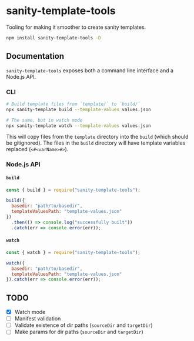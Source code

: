 # sanity-template-tools

Tooling for making it smoother to create sanity templates.

```sh
npm install sanity-template-tools -D
```

## Documentation

`sanity-template-tools` exposes both a command line interface and a Node.js API.

### CLI

```sh
# Build template files from `template/` to `build/`
npx sanity-template build --template-values values.json

# The same, but in watch mode
npx sanity-template watch --template-values values.json
```

This will copy files from the `template` directory into the `build` (which should be gitignored). The files in the `build` directory will have template variables replaced (`<#<varName>#>`).

### Node.js API

#### `build`

```js
const { build } = require("sanity-template-tools");

build({
  basedir: "path/to/basedir",
  templateValuesPath: "template-values.json"
})
  .then(() => console.log("successfully built"))
  .catch(err => console.error(err));
```

#### `watch`

```js
const { watch } = require("sanity-template-tools");

watch({
  basedir: "path/to/basedir",
  templateValuesPath: "template-values.json"
}).catch(err => console.error(err));
```

## TODO

- [x] Watch mode
- [ ] Manifest validation
- [ ] Validate existence of dir paths (`sourceDir` and `targetDir`)
- [ ] Make params for dir paths (`sourceDir` and `targetDir`)

